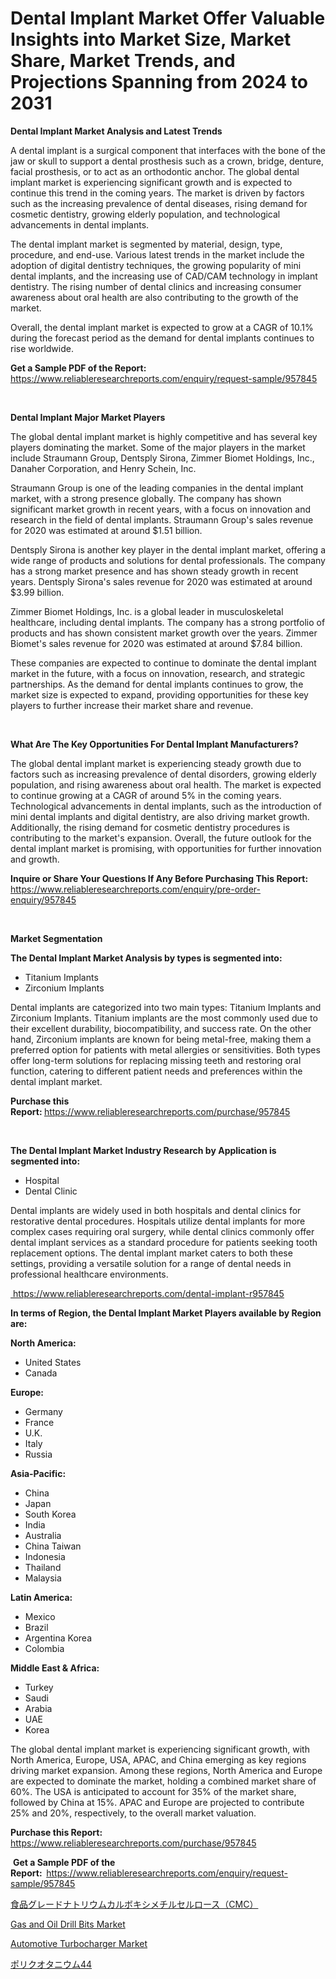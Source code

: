 <p><h1>Dental Implant Market Offer Valuable Insights into Market Size, Market Share, Market Trends, and Projections Spanning from 2024 to 2031</h1></p><p><strong>Dental Implant Market Analysis and Latest Trends</strong></p>
<p><p>A dental implant is a surgical component that interfaces with the bone of the jaw or skull to support a dental prosthesis such as a crown, bridge, denture, facial prosthesis, or to act as an orthodontic anchor. The global dental implant market is experiencing significant growth and is expected to continue this trend in the coming years. The market is driven by factors such as the increasing prevalence of dental diseases, rising demand for cosmetic dentistry, growing elderly population, and technological advancements in dental implants.</p><p>The dental implant market is segmented by material, design, type, procedure, and end-use. Various latest trends in the market include the adoption of digital dentistry techniques, the growing popularity of mini dental implants, and the increasing use of CAD/CAM technology in implant dentistry. The rising number of dental clinics and increasing consumer awareness about oral health are also contributing to the growth of the market.</p><p>Overall, the dental implant market is expected to grow at a CAGR of 10.1% during the forecast period as the demand for dental implants continues to rise worldwide.</p></p>
<p><strong>Get a Sample PDF of the Report:&nbsp;</strong> <a href="https://www.reliableresearchreports.com/enquiry/request-sample/957845">https://www.reliableresearchreports.com/enquiry/request-sample/957845</a></p>
<p>&nbsp;</p>
<p><strong>Dental Implant Major Market Players</strong></p>
<p><p>The global dental implant market is highly competitive and has several key players dominating the market. Some of the major players in the market include Straumann Group, Dentsply Sirona, Zimmer Biomet Holdings, Inc., Danaher Corporation, and Henry Schein, Inc.</p><p>Straumann Group is one of the leading companies in the dental implant market, with a strong presence globally. The company has shown significant market growth in recent years, with a focus on innovation and research in the field of dental implants. Straumann Group's sales revenue for 2020 was estimated at around $1.51 billion.</p><p>Dentsply Sirona is another key player in the dental implant market, offering a wide range of products and solutions for dental professionals. The company has a strong market presence and has shown steady growth in recent years. Dentsply Sirona's sales revenue for 2020 was estimated at around $3.99 billion.</p><p>Zimmer Biomet Holdings, Inc. is a global leader in musculoskeletal healthcare, including dental implants. The company has a strong portfolio of products and has shown consistent market growth over the years. Zimmer Biomet's sales revenue for 2020 was estimated at around $7.84 billion.</p><p>These companies are expected to continue to dominate the dental implant market in the future, with a focus on innovation, research, and strategic partnerships. As the demand for dental implants continues to grow, the market size is expected to expand, providing opportunities for these key players to further increase their market share and revenue.</p></p>
<p>&nbsp;</p>
<p><strong>What Are The Key Opportunities For Dental Implant Manufacturers?</strong></p>
<p><p>The global dental implant market is experiencing steady growth due to factors such as increasing prevalence of dental disorders, growing elderly population, and rising awareness about oral health. The market is expected to continue growing at a CAGR of around 5% in the coming years. Technological advancements in dental implants, such as the introduction of mini dental implants and digital dentistry, are also driving market growth. Additionally, the rising demand for cosmetic dentistry procedures is contributing to the market's expansion. Overall, the future outlook for the dental implant market is promising, with opportunities for further innovation and growth.</p></p>
<p><strong>Inquire or Share Your Questions If Any Before Purchasing This Report:</strong> <a href="https://www.reliableresearchreports.com/enquiry/pre-order-enquiry/957845">https://www.reliableresearchreports.com/enquiry/pre-order-enquiry/957845</a></p>
<p>&nbsp;</p>
<p><strong>Market Segmentation</strong></p>
<p><strong>The Dental Implant Market Analysis by types is segmented into:</strong></p>
<p><ul><li>Titanium Implants</li><li>Zirconium Implants</li></ul></p>
<p><p>Dental implants are categorized into two main types: Titanium Implants and Zirconium Implants. Titanium implants are the most commonly used due to their excellent durability, biocompatibility, and success rate. On the other hand, Zirconium implants are known for being metal-free, making them a preferred option for patients with metal allergies or sensitivities. Both types offer long-term solutions for replacing missing teeth and restoring oral function, catering to different patient needs and preferences within the dental implant market.</p></p>
<p><strong>Purchase this Report:&nbsp;</strong><a href="https://www.reliableresearchreports.com/purchase/957845">https://www.reliableresearchreports.com/purchase/957845</a></p>
<p>&nbsp;</p>
<p><strong>The Dental Implant Market Industry Research by Application is segmented into:</strong></p>
<p><ul><li>Hospital</li><li>Dental Clinic</li></ul></p>
<p><p>Dental implants are widely used in both hospitals and dental clinics for restorative dental procedures. Hospitals utilize dental implants for more complex cases requiring oral surgery, while dental clinics commonly offer dental implant services as a standard procedure for patients seeking tooth replacement options. The dental implant market caters to both these settings, providing a versatile solution for a range of dental needs in professional healthcare environments.</p></p>
<p><a href="https://www.reliableresearchreports.com/dental-implant-r957845">&nbsp;https://www.reliableresearchreports.com/dental-implant-r957845</a></p>
<p><strong>In terms of Region, the Dental Implant Market Players available by Region are:</strong></p>
<p>
    <p> <strong> North America: </strong>
        <ul>
            <li>United States</li>
            <li>Canada</li>
        </ul>
        </p> 
    <p> <strong> Europe: </strong>
        <ul>
            <li>Germany</li>
            <li>France</li>
            <li>U.K.</li>
            <li>Italy</li>
            <li>Russia</li>
        </ul>
        </p> 
    <p> <strong> Asia-Pacific: </strong>
        <ul>
            <li>China</li>
            <li>Japan</li>
            <li>South Korea</li>
            <li>India</li>
            <li>Australia</li>
            <li>China Taiwan</li>
            <li>Indonesia</li>
            <li>Thailand</li>
            <li>Malaysia</li>
        </ul>
        </p> 
    <p> <strong> Latin America: </strong>
        <ul>
            <li>Mexico</li>
            <li>Brazil</li>
            <li>Argentina Korea</li>
            <li>Colombia</li>
        </ul>
        </p> 
    <p> <strong> Middle East & Africa: </strong>
        <ul>
            <li>Turkey</li>
            <li>Saudi</li>
            <li>Arabia</li>
            <li>UAE</li>
            <li>Korea</li>
        </ul>
    </p>
    </p>
<p><p>The global dental implant market is experiencing significant growth, with North America, Europe, USA, APAC, and China emerging as key regions driving market expansion. Among these regions, North America and Europe are expected to dominate the market, holding a combined market share of 60%. The USA is anticipated to account for 35% of the market share, followed by China at 15%. APAC and Europe are projected to contribute 25% and 20%, respectively, to the overall market valuation.</p></p>
<p><strong>Purchase this Report: </strong><a href="https://www.reliableresearchreports.com/purchase/957845">https://www.reliableresearchreports.com/purchase/957845</a></p>
<p>&nbsp;<strong>Get a Sample PDF of the Report:&nbsp;&nbsp;</strong><a href="https://www.reliableresearchreports.com/enquiry/request-sample/957845">https://www.reliableresearchreports.com/enquiry/request-sample/957845</a></p>
<p><strong></strong></p>
<p><p><a href="https://github.com/VernieBarton2023/Market-Research-Report-List-1/blob/main/120629084349.md">食品グレードナトリウムカルボキシメチルセルロース（CMC）</a></p><p><a href="https://github.com/kufem1/Market-Research-Report-List-2/blob/main/gas-and-oil-drill-bits-market.md">Gas and Oil Drill Bits Market</a></p><p><a href="https://github.com/singletonthaxterkelliehr2df/Market-Research-Report-List-2/blob/main/automotive-turbocharger-market.md">Automotive Turbocharger Market</a></p><p><a href="https://github.com/LenoraKris2023/Market-Research-Report-List-1/blob/main/908850184347.md">ポリクオタニウム44</a></p></p>